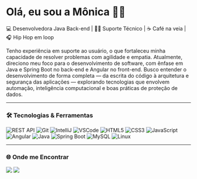 # Olá, eu sou a Mônica 👋🏼

💻 Desenvolvedora Java Back-end | 🧑‍💻 Suporte Técnico | ☕ Café na veia | 🎧 Hip Hop em loop

Tenho experiência em suporte ao usuário, o que fortaleceu minha capacidade de resolver problemas com agilidade e empatia. Atualmente, direciono meu foco para o desenvolvimento de software, com ênfase em Java e Spring Boot no back-end e Angular no front-end. Busco entender o desenvolvimento de forma completa — da escrita do código à arquitetura e segurança das aplicações — explorando tecnologias que envolvem automação, inteligência computacional e boas práticas de proteção de dados.

---

### 🛠️ Tecnologias & Ferramentas

![REST API](https://img.shields.io/badge/-REST_API-blue?style=flat-square&logo=apachespark&logoColor=white)
![Git](https://img.shields.io/badge/-Git-orange?style=flat-square&logo=git&logoColor=white)
![IntelliJ](https://img.shields.io/badge/-IntelliJ%20IDEA-000000?style=flat-square&logo=intellijidea&logoColor=white)
![VSCode](https://img.shields.io/badge/-VSCode-blue?style=flat-square&logo=visualstudiocode)
![HTML5](https://img.shields.io/badge/-HTML5-e34c26?style=flat-square&logo=html5&logoColor=white)
![CSS3](https://img.shields.io/badge/-CSS3-264de4?style=flat-square&logo=css3&logoColor=white)
![JavaScript](https://img.shields.io/badge/-JavaScript-f7df1e?style=flat-square&logo=javascript&logoColor=black)
![Angular](https://img.shields.io/badge/-Angular-dd0031?style=flat-square&logo=angular&logoColor=white)
![Java](https://img.shields.io/badge/-Java-007396?style=flat-square&logo=java&logoColor=white)
![Spring Boot](https://img.shields.io/badge/-Spring_Boot-6db33f?style=flat-square&logo=springboot&logoColor=white)
![MySQL](https://img.shields.io/badge/-MySQL-005c84?style=flat-square&logo=mysql&logoColor=white)
![Linux](https://img.shields.io/badge/-Linux-black?style=flat-square&logo=linux)

---
<!--
### 💻 Projetos em Destaque

- [API de Cadastro de Usuários](https://github.com/seurepo): CRUD com Spring Boot, banco de dados MySQL, e autenticação básica.
- [ToDo App Angular](https://github.com/seurepo): Lista de tarefas com Angular, uso de serviços e armazenamento local.

---
-->
### 🌐 Onde me Encontrar
  <a href="mailto:monicamarcal93@gmail.com"><img src="https://img.shields.io/badge/Gmail-D14836?style=for-the-badge&logo=gmail&logoColor=white" target="_blank"></a>
  <a href="https://www.linkedin.com/in/monica-gracioli/" target="_blank"><img src="https://img.shields.io/badge/-LinkedIn-%230077B5?style=for-the-badge&logo=linkedin&logoColor=white" target="_blank"></a>

